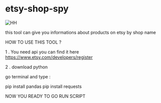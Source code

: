 # etsy-shop-spy
![HH](https://media.tenor.com/vhxaixvLUz4AAAAM/stalking-spying.gif)

this tool can give you informations about products on etsy by shop name

HOW TO USE THIS TOOL ?


1 . You need api 
you can find it here 
https://www.etsy.com/developers/register

2 . download python

go terminal and type :

pip install pandas
pip install requests


NOW YOU READY TO GO RUN SCRIPT



